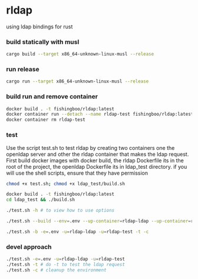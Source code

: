 # rldap
using ldap bindings for rust

### build statically with musl
```bash
cargo build --target x86_64-unknown-linux-musl --release
```

### run release
```bash
cargo run --target x86_64-unknown-linux-musl --release
```

### build run and remove container
```bash
docker build . -t fishingboo/rldap:latest
docker container run --detach --name rldap-test fishingboo/rldap:latest
docker container rm rldap-test
```

### test
Use the script test.sh to test rldap by creating two containers
one the openldap server and other the rldap container that makes the ldap request.
First build docker images with docker build, the rldap Dockerfile its in 
the root of the project, the openldap Dockerfile its in ldap_test directory.
if you will use the shell scripts, ensure that they have permission
```bash
chmod +x test.sh; chmod +x ldap_test/build.sh
```
```bash
docker build . -t fishingboo/rldap:latest
cd ldap_test && ./build.sh
```
```bash
./test.sh -h # to view how to use options
```
```bash
./test.sh --build --env=.env --up-container=rldap-ldap --up-container=rldap-test --test --clean
```
```bash
./test.sh -b -e=.env -u=rldap-ldap -u=rldap-test -t -c
```

### devel approach
```bash
./test.sh -e=.env -u=rldap-ldap -u=rldap-test
./test.sh -t # do -t to test the ldap request
./test.sh -c # cleanup the environment
```
